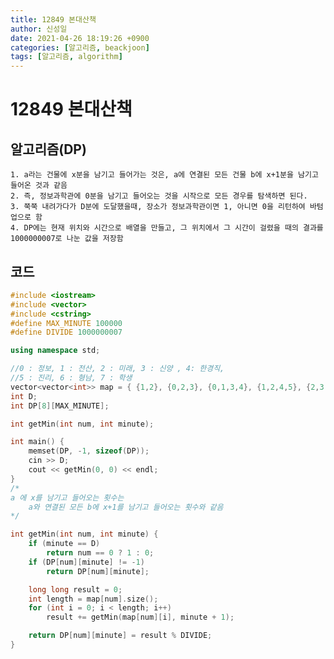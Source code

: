 ```yaml
---
title: 12849 본대산책
author: 신성일
date: 2021-04-26 18:19:26 +0900
categories: [알고리즘, beackjoon]
tags: [알고리즘, algorithm]
---
```


# 12849 본대산책

## 알고리즘(DP)

    1. a라는 건물에 x분을 남기고 들어가는 것은, a에 연결된 모든 건물 b에 x+1분을 남기고 들어온 것과 같음
    2. 즉, 정보과학관에 0분을 남기고 들어오는 것을 시작으로 모든 경우를 탐색하면 된다.
    3. 쭉쭉 내려가다가 D분에 도달했을때, 장소가 정보과학관이면 1, 아니면 0을 리턴하여 바텀업으로 함
    4. DP에는 현재 위치와 시간으로 배열을 만들고, 그 위치에서 그 시간이 걸렸을 때의 결과를 1000000007로 나눈 값을 저장함

## 코드

```cpp
#include <iostream>
#include <vector>
#include <cstring>
#define MAX_MINUTE 100000
#define DIVIDE 1000000007

using namespace std;

//0 : 정보, 1 : 전산, 2 : 미래, 3 : 신양 , 4: 한경직,
//5 : 진리, 6 : 형남, 7 : 학생
vector<vector<int>> map = { {1,2}, {0,2,3}, {0,1,3,4}, {1,2,4,5}, {2,3,5,6}, {3,4,7}, {4,7}, {5,6} };
int D;
int DP[8][MAX_MINUTE];

int getMin(int num, int minute);

int main() {
	memset(DP, -1, sizeof(DP));
	cin >> D;
	cout << getMin(0, 0) << endl;
}
/*
a 에 x를 남기고 들어오는 횟수는
	a와 연결된 모든 b에 x+1를 남기고 들어오는 횟수와 같음
*/

int getMin(int num, int minute) {
	if (minute == D)
		return num == 0 ? 1 : 0;
	if (DP[num][minute] != -1)
		return DP[num][minute];

	long long result = 0;
	int length = map[num].size();
	for (int i = 0; i < length; i++)
		result += getMin(map[num][i], minute + 1);

	return DP[num][minute] = result % DIVIDE;
}
```

